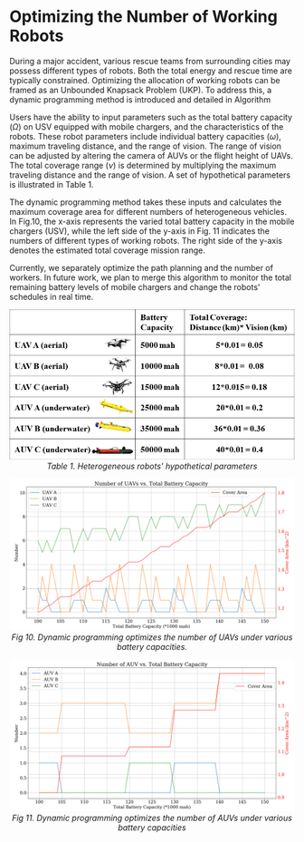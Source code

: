 # Optimizing the Number of Working Robots

During a major accident, various rescue teams from surrounding cities may possess different types of robots. 
Both the total energy and rescue time are typically constrained. Optimizing the allocation of working robots can be framed as an Unbounded Knapsack Problem (UKP). 
To address this, a dynamic programming method is introduced and detailed in Algorithm

Users have the ability to input parameters such as the total battery capacity ($\Omega$) on USV equipped with mobile chargers, and the characteristics of the robots. These robot parameters include individual battery capacities ($\omega$), maximum traveling distance, and the range of vision. The range of vision can be adjusted by altering the camera of AUVs or the flight height of UAVs. The total coverage range ($\nu$) is determined by multiplying the maximum traveling distance and the range of vision. A set of hypothetical parameters is illustrated in Table 1.

The dynamic programming method takes these inputs and calculates the maximum coverage area for different numbers of heterogeneous vehicles. In Fig.10, the x-axis represents the varied total battery capacity in the mobile chargers (USV), while the left side of the y-axis in Fig. 11 indicates the numbers of different types of working robots. The right side of the y-axis denotes the estimated total coverage mission range.


Currently, we separately optimize the path planning and the number of workers. In future work, we plan to merge this algorithm to monitor the total remaining battery levels of mobile chargers and change the robots' schedules in real time.


<p align="center">
  <img src="https://github.com/AlexWUrobot/Heterogeneous-Multi-Robot-Planning/blob/main/robot_spec_v5.png" alt="Heterogeneous robots' hypothetical parameters">
  <em>Table 1. Heterogeneous robots' hypothetical parameters</em>
</p>



<p align="center">
  <img src="https://github.com/AlexWUrobot/Heterogeneous-Multi-Robot-Planning/blob/main/UAV_cover_v4.png" alt="">
  <em>Fig 10. Dynamic programming optimizes the number of UAVs under various battery capacities.</em>
</p>



<p align="center">
  <img src="https://github.com/AlexWUrobot/Heterogeneous-Multi-Robot-Planning/blob/main/AUV_cover_v4.png" alt="">
  <em>Fig 11. Dynamic programming optimizes the number of AUVs under various battery capacities</em>
</p>
